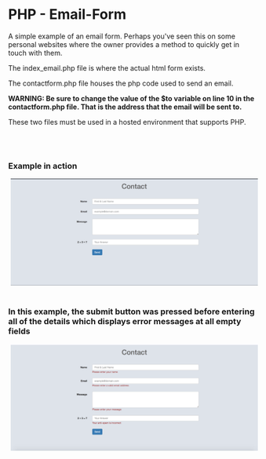 # PHP - Email-Form

A simple example of an email form. Perhaps you've seen this on some personal websites where the owner provides a method to quickly get in touch with them.

The index_email.php file is where the actual html form exists.

The contactform.php file houses the php code used to send an email.
<br />
<p><b>WARNING: Be sure to change the value of the $to variable on line 10 in  the contactform.php file. That is the address that the email will be sent to.</b></p>

These two files must be used in a hosted environment that supports PHP.






<br />
<br />
<div id="images">
<h3>Example in action</h3>
<img style="display: inline; margin: 0 5px;" src="image1.png" width=“1440" height=“620" />

<br />
<br />
<h3>In this example, the submit button was pressed before entering all of the details which displays error messages at all empty fields</h3>
<img style="display: inline; margin: 0 5px;" src="image2.png" width=“1440” height=“620" />
</div>
